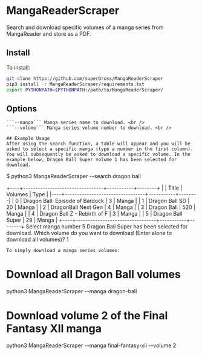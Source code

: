 # MangaReaderScraper
Search and download specific volumes of a manga series from MangaReader and store as a PDF.

## Install 
To install:
```bash
git clone https://github.com/superDross/MangaReaderScraper
pip3 install -r MangaReaderScraper/requirements.txt
export PYTHONPATH=$PYTHONPATH:/path/to/MangaReaderScraper/
```

## Options
```--search''' Search mangareader.net for a given query and select to download one of the mangas from the parsed searched results. <br />
```--manga``` Manga series name to download. <br />
```--volume``` Manga series volume number to download. <br />

## Example Usage
After using the search function, a table will appear and you will be asked to select a specific manga (type a number in the first column). You will subsequently be asked to download a specific volume. In the example below, Dragon Ball Super volume 1 has been selected for download.
```
$ python3 MangaReaderScraper --search dragon ball

+----+---------------------------------+-----------+--------+
|    | Title                           |   Volumes | Type   |
|----+---------------------------------+-----------+--------|
|  0 | Dragon Ball: Episode of Bardock |         3 | Manga  |
|  1 | Dragon Ball SD                  |        20 | Manga  |
|  2 | DragonBall Next Gen             |         4 | Manga  |
|  3 | Dragon Ball                     |       520 | Manga  |
|  4 | Dragon Ball Z - Rebirth of F    |         3 | Manga  |
|  5 | Dragon Ball Super               |        29 | Manga  |
+----+---------------------------------+-----------+--------+
Select manga number
5
Dragon Ball Super has been selected for download.
Which volume do you want to download (Enter alone to download all volumes)?
1
```
To simply download a manga series volumes:
```
# Download all Dragon Ball volumes
python3 MangaReaderScraper --manga dragon-ball

# Download volume 2 of the Final Fantasy XII manga
python3 MangaReaderScraper --manga final-fantasy-xii --volume 2
```
